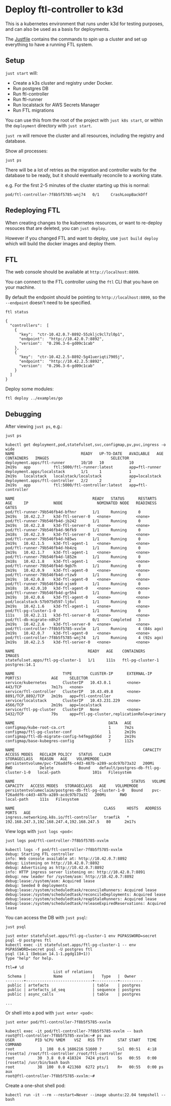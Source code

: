 # Deploy ftl-controller to k3d

This is a kubernetes environment that runs under k3d for testing purposes, and can also be used as a basis for deployments.

The [Justfile](Justfile) contains the commands to spin up a cluster and set up everything to have a running FTL system.

## Setup

`just start` will:

- Create a k3s cluster and registry under Docker.
- Run postgres DB
- Run ftl-controller
- Run ftl-runner
- Run localstack for AWS Secrets Manager
- Run FTL migrations

You can use this from the root of the project with `just k8s start`, or within the `deployment` directory with `just start`.

`just rm` will remove the cluster and all resources, including the registry and database.

Show all processes:

`just ps`

There will be a lot of retries as the migration and controller waits
for the database to be ready, but it should eventually reconcile to a working state.

e.g. For the first 2-5 minutes of the cluster starting up this is normal:

```
pod/ftl-controller-7f8b5f5785-wnj74   0/1     CrashLoopBackOff
```

## Redeploying FTL

When creating changes to the kubernetes resources, or want to re-deploy resouces that are deleted, you can `just deploy`.

However if you changed FTL and want to deploy, use `just build deploy` which will build the docker images and deploy them.

## FTL

The web console should be available at `http://localhost:8899`.

You can connect to the FTL controller using the `ftl` CLI that you have on your machine.

By default the endpoint should be pointing to `http://localhost:8899`, so the `--endpoint` doesn't need to be specified.

```
ftl status

{
  "controllers":  [
    {
      "key":  "ctr-10.42.0.7-8892-55zkljc9cl7zl0p1",
      "endpoint":  "http://10.42.0.7:8892",
      "version":  "0.296.3-6-gd09c1cab"
    },
    {
      "key":  "ctr-10.42.2.5-8892-5g41ueriqti7905j",
      "endpoint":  "http://10.42.2.5:8892",
      "version":  "0.296.3-6-gd09c1cab"
    }
  ]
}
```

Deploy some modules:

```
ftl deploy ../examples/go
```

## Debugging

After viewing `just ps`, e.g.:

```
just ps

kubectl get deployment,pod,statefulset,svc,configmap,pv,pvc,ingress -o wide
NAME                             READY   UP-TO-DATE   AVAILABLE   AGE     CONTAINERS   IMAGES                           SELECTOR
deployment.apps/ftl-runner       10/10   10           10          2m19s   app          ftl:5000/ftl-runner:latest       app=ftl-runner
deployment.apps/localstack       1/1     1            1           2m19s   localstack   localstack/localstack            app=localstack
deployment.apps/ftl-controller   2/2     2            2           2m19s   app          ftl:5000/ftl-controller:latest   app=ftl-controller

NAME                                  READY   STATUS      RESTARTS      AGE     IP           NODE               NOMINATED NODE   READINESS GATES
pod/ftl-runner-79b546fb4d-bfhnr       1/1     Running     0             2m19s   10.42.2.7    k3d-ftl-server-0   <none>           <none>
pod/ftl-runner-79b546fb4d-jb242       1/1     Running     0             2m19s   10.42.2.8    k3d-ftl-server-0   <none>           <none>
pod/ftl-runner-79b546fb4d-96fk9       1/1     Running     0             2m18s   10.42.2.9    k3d-ftl-server-0   <none>           <none>
pod/ftl-runner-79b546fb4d-h85ws       1/1     Running     0             2m19s   10.42.1.5    k3d-ftl-agent-1    <none>           <none>
pod/ftl-runner-79b546fb4d-hb4zq       1/1     Running     0             2m19s   10.42.1.7    k3d-ftl-agent-1    <none>           <none>
pod/ftl-runner-79b546fb4d-l852m       1/1     Running     0             2m18s   10.42.1.8    k3d-ftl-agent-1    <none>           <none>
pod/ftl-runner-79b546fb4d-9qb7h       1/1     Running     0             2m19s   10.42.0.9    k3d-ftl-agent-0    <none>           <none>
pod/ftl-runner-79b546fb4d-rtzw9       1/1     Running     0             2m19s   10.42.0.8    k3d-ftl-agent-0    <none>           <none>
pod/ftl-runner-79b546fb4d-xjsm9       1/1     Running     0             2m18s   10.42.0.10   k3d-ftl-agent-0    <none>           <none>
pod/ftl-runner-79b546fb4d-gr5h4       1/1     Running     0             2m19s   10.42.0.6    k3d-ftl-agent-0    <none>           <none>
pod/localstack-57b975d597-lj6vl       1/1     Running     0             2m19s   10.42.1.6    k3d-ftl-agent-1    <none>           <none>
pod/ftl-pg-cluster-1-0                1/1     Running     0             111s    10.42.2.11   k3d-ftl-server-0   <none>           <none>
pod/ftl-db-migrate-n8h2f              0/1     Completed   3             2m19s   10.42.2.6    k3d-ftl-server-0   <none>           <none>
pod/ftl-controller-7f8b5f5785-xvxlm   1/1     Running     4 (84s ago)   2m19s   10.42.0.7    k3d-ftl-agent-0    <none>           <none>
pod/ftl-controller-7f8b5f5785-wnj74   1/1     Running     4 (92s ago)   2m19s   10.42.2.5    k3d-ftl-server-0   <none>           <none>

NAME                                READY   AGE    CONTAINERS         IMAGES
statefulset.apps/ftl-pg-cluster-1   1/1     111s   ftl-pg-cluster-1   postgres:14.1

NAME                     TYPE        CLUSTER-IP      EXTERNAL-IP   PORT(S)             AGE     SELECTOR
service/kubernetes       ClusterIP   10.43.0.1       <none>        443/TCP             7m17s   <none>
service/ftl-controller   ClusterIP   10.43.49.8      <none>        8891/TCP,8892/TCP   2m19s   app=ftl-controller
service/localstack       ClusterIP   10.43.231.229   <none>        4566/TCP            2m19s   app=localstack
service/ftl-pg-cluster   ClusterIP   None            <none>        5432/TCP            79s     app=ftl-pg-cluster,replicationRole=primary

NAME                                         DATA   AGE
configmap/kube-root-ca.crt                   1      7m2s
configmap/ftl-pg-cluster-conf                1      2m19s
configmap/ftl-db-migrate-config-h4fmggb56d   2      2m19s
configmap/base-kubegres-config               7      112s

NAME                                                        CAPACITY   ACCESS MODES   RECLAIM POLICY   STATUS   CLAIM                                    STORAGECLASS   REASON   AGE    VOLUMEMODE
persistentvolume/pvc-f26addf6-c4d3-487b-a289-acdc97b73a32   200Mi      RWO            Delete           Bound    default/postgres-db-ftl-pg-cluster-1-0   local-path              101s   Filesystem

NAME                                                   STATUS   VOLUME                                     CAPACITY   ACCESS MODES   STORAGECLASS   AGE    VOLUMEMODE
persistentvolumeclaim/postgres-db-ftl-pg-cluster-1-0   Bound    pvc-f26addf6-c4d3-487b-a289-acdc97b73a32   200Mi      RWO            local-path     111s   Filesystem

NAME                                       CLASS     HOSTS   ADDRESS                                     PORTS   AGE
ingress.networking.k8s.io/ftl-controller   traefik   *       192.168.247.3,192.168.247.4,192.168.247.5   80      2m17s
```

View logs with `just logs <pod>`:

```
just logs pod/ftl-controller-7f8b5f5785-xvxlm

kubectl logs -f pod/ftl-controller-7f8b5f5785-xvxlm
debug: Starting FTL controller
info: Web console available at: http://10.42.0.7:8892
debug: Listening on http://10.42.0.7:8892
debug: Advertising as http://10.42.0.7:8892
info: HTTP ingress server listening on: http://10.42.0.7:8891
debug: new leader for /system/asm: http://10.42.0.7:8892
debug:lease:/system/asm: Acquired lease
debug: Seeded 0 deployments
debug:lease:/system/scheduledtask/reconcileRunners: Acquired lease
debug:lease:/system/scheduledtask/reconcileDeployments: Acquired lease
debug:lease:/system/scheduledtask/reapStaleRunners: Acquired lease
debug:lease:/system/scheduledtask/releaseExpiredReservations: Acquired lease
```

You can access the DB with `just psql`:

```
just psql

just enter statefulset.apps/ftl-pg-cluster-1 env PGPASSWORD=secret psql -U postgres ftl
kubectl exec -it statefulset.apps/ftl-pg-cluster-1 -- env PGPASSWORD=secret psql -U postgres ftl
psql (14.1 (Debian 14.1-1.pgdg110+1))
Type "help" for help.

ftl=# \d
                     List of relations
 Schema |            Name             |   Type   |  Owner
--------+-----------------------------+----------+----------
 public | artefacts                   | table    | postgres
 public | artefacts_id_seq            | sequence | postgres
 public | async_calls                 | table    | postgres

...
```

Or shell into a pod with `just enter <pod>`:

```
just enter pod/ftl-controller-7f8b5f5785-xvxlm

kubectl exec -it pod/ftl-controller-7f8b5f5785-xvxlm -- bash
root@ftl-controller-7f8b5f5785-xvxlm:~# ps aux
USER         PID %CPU %MEM    VSZ   RSS TTY      STAT START   TIME COMMAND
root           1  108  0.6 1686216 51600 ?       Ssl  00:51   4:18 [rosetta] /root/ftl-controller /root/ftl-controller
root          30  3.8  0.0 418324  7424 pts/1    Ss   00:55   0:00 [rosetta] /usr/bin/bash bash
root          38  100  0.0 421360  6272 pts/1    R+   00:55   0:00 ps aux
root@ftl-controller-7f8b5f5785-xvxlm:~#
```

Create a one-shot shell pod:

```
kubectl run -it --rm --restart=Never --image ubuntu:22.04 tempshell -- bash
```
